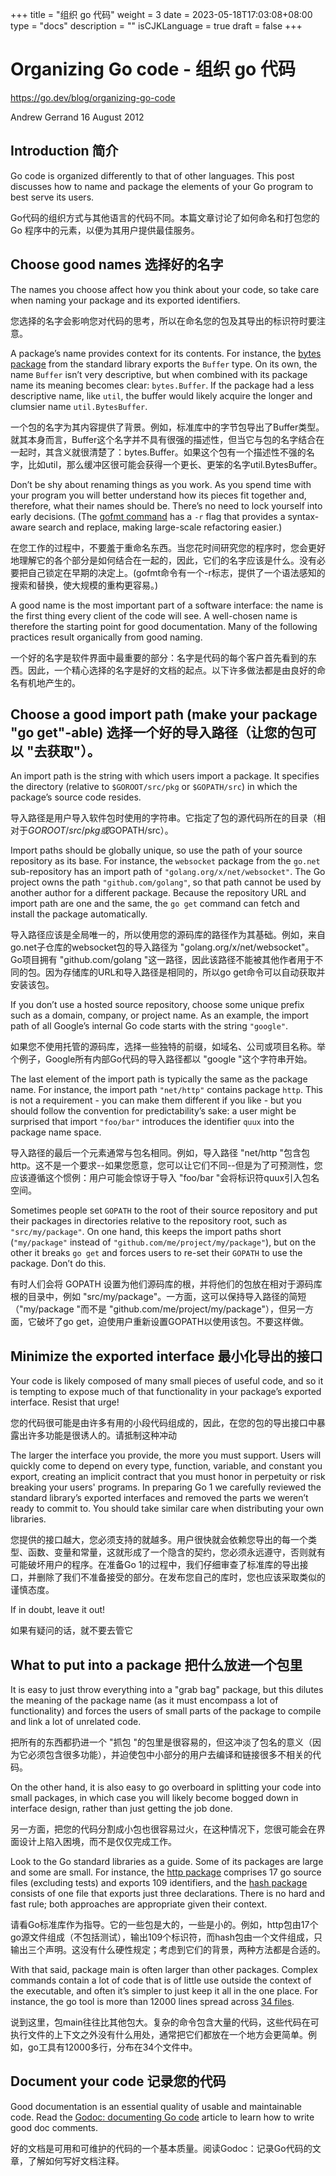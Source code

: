 +++
title = "组织 go 代码"
weight = 3
date = 2023-05-18T17:03:08+08:00
type = "docs"
description = ""
isCJKLanguage = true
draft = false
+++

# Organizing Go code - 组织 go 代码

https://go.dev/blog/organizing-go-code

Andrew Gerrand
16 August 2012

## Introduction 简介

Go code is organized differently to that of other languages. This post discusses how to name and package the elements of your Go program to best serve its users.

Go代码的组织方式与其他语言的代码不同。本篇文章讨论了如何命名和打包您的 Go 程序中的元素，以便为其用户提供最佳服务。

## Choose good names 选择好的名字

The names you choose affect how you think about your code, so take care when naming your package and its exported identifiers.

您选择的名字会影响您对代码的思考，所以在命名您的包及其导出的标识符时要注意。

A package’s name provides context for its contents. For instance, the [bytes package](https://go.dev/pkg/bytes/) from the standard library exports the `Buffer` type. On its own, the name `Buffer` isn’t very descriptive, but when combined with its package name its meaning becomes clear: `bytes.Buffer`. If the package had a less descriptive name, like `util`, the buffer would likely acquire the longer and clumsier name `util.BytesBuffer`.

一个包的名字为其内容提供了背景。例如，标准库中的字节包导出了Buffer类型。就其本身而言，Buffer这个名字并不具有很强的描述性，但当它与包的名字结合在一起时，其含义就很清楚了：bytes.Buffer。如果这个包有一个描述性不强的名字，比如util，那么缓冲区很可能会获得一个更长、更笨的名字util.BytesBuffer。

Don’t be shy about renaming things as you work. As you spend time with your program you will better understand how its pieces fit together and, therefore, what their names should be. There’s no need to lock yourself into early decisions. (The [gofmt command](https://go.dev/cmd/gofmt/) has a `-r` flag that provides a syntax-aware search and replace, making large-scale refactoring easier.)

在您工作的过程中，不要羞于重命名东西。当您花时间研究您的程序时，您会更好地理解它的各个部分是如何结合在一起的，因此，它们的名字应该是什么。没有必要把自己锁定在早期的决定上。(gofmt命令有一个-r标志，提供了一个语法感知的搜索和替换，使大规模的重构更容易。)

A good name is the most important part of a software interface: the name is the first thing every client of the code will see. A well-chosen name is therefore the starting point for good documentation. Many of the following practices result organically from good naming.

一个好的名字是软件界面中最重要的部分：名字是代码的每个客户首先看到的东西。因此，一个精心选择的名字是好的文档的起点。以下许多做法都是由良好的命名有机地产生的。

## Choose a good import path (make your package "go get"-able) 选择一个好的导入路径（让您的包可以 "去获取"）。

An import path is the string with which users import a package. It specifies the directory (relative to `$GOROOT/src/pkg` or `$GOPATH/src`) in which the package’s source code resides.

导入路径是用户导入软件包时使用的字符串。它指定了包的源代码所在的目录（相对于$GOROOT/src/pkg或$GOPATH/src）。

Import paths should be globally unique, so use the path of your source repository as its base. For instance, the `websocket` package from the `go.net` sub-repository has an import path of `"golang.org/x/net/websocket"`. The Go project owns the path `"github.com/golang"`, so that path cannot be used by another author for a different package. Because the repository URL and import path are one and the same, the `go get` command can fetch and install the package automatically.

导入路径应该是全局唯一的，所以使用您的源码库的路径作为其基础。例如，来自go.net子仓库的websocket包的导入路径为 "golang.org/x/net/websocket"。Go项目拥有 "github.com/golang "这一路径，因此该路径不能被其他作者用于不同的包。因为存储库的URL和导入路径是相同的，所以go get命令可以自动获取并安装该包。

If you don’t use a hosted source repository, choose some unique prefix such as a domain, company, or project name. As an example, the import path of all Google’s internal Go code starts with the string `"google"`.

如果您不使用托管的源码库，选择一些独特的前缀，如域名、公司或项目名称。举个例子，Google所有内部Go代码的导入路径都以 "google "这个字符串开始。

The last element of the import path is typically the same as the package name. For instance, the import path `"net/http"` contains package `http`. This is not a requirement - you can make them different if you like - but you should follow the convention for predictability’s sake: a user might be surprised that import `"foo/bar"` introduces the identifier `quux` into the package name space.

导入路径的最后一个元素通常与包名相同。例如，导入路径 "net/http "包含包 http。这不是一个要求--如果您愿意，您可以让它们不同--但是为了可预测性，您应该遵循这个惯例：用户可能会惊讶于导入 "foo/bar "会将标识符quux引入包名空间。

Sometimes people set `GOPATH` to the root of their source repository and put their packages in directories relative to the repository root, such as `"src/my/package"`. On one hand, this keeps the import paths short (`"my/package"` instead of `"github.com/me/project/my/package"`), but on the other it breaks `go get` and forces users to re-set their `GOPATH` to use the package. Don’t do this.

有时人们会将 GOPATH 设置为他们源码库的根，并将他们的包放在相对于源码库根的目录中，例如 "src/my/package"。一方面，这可以保持导入路径的简短（"my/package "而不是 "github.com/me/project/my/package"），但另一方面，它破坏了go get，迫使用户重新设置GOPATH以使用该包。不要这样做。

## Minimize the exported interface 最小化导出的接口

Your code is likely composed of many small pieces of useful code, and so it is tempting to expose much of that functionality in your package’s exported interface. Resist that urge!

您的代码很可能是由许多有用的小段代码组成的，因此，在您的包的导出接口中暴露出许多功能是很诱人的。请抵制这种冲动

The larger the interface you provide, the more you must support. Users will quickly come to depend on every type, function, variable, and constant you export, creating an implicit contract that you must honor in perpetuity or risk breaking your users' programs. In preparing Go 1 we carefully reviewed the standard library’s exported interfaces and removed the parts we weren’t ready to commit to. You should take similar care when distributing your own libraries.

您提供的接口越大，您必须支持的就越多。用户很快就会依赖您导出的每一个类型、函数、变量和常量，这就形成了一个隐含的契约，您必须永远遵守，否则就有可能破坏用户的程序。在准备Go 1的过程中，我们仔细审查了标准库的导出接口，并删除了我们不准备接受的部分。在发布您自己的库时，您也应该采取类似的谨慎态度。

If in doubt, leave it out!

如果有疑问的话，就不要去管它

## What to put into a package 把什么放进一个包里

It is easy to just throw everything into a "grab bag" package, but this dilutes the meaning of the package name (as it must encompass a lot of functionality) and forces the users of small parts of the package to compile and link a lot of unrelated code.

把所有的东西都扔进一个 "抓包 "的包里是很容易的，但这冲淡了包名的意义（因为它必须包含很多功能），并迫使包中小部分的用户去编译和链接很多不相关的代码。

On the other hand, it is also easy to go overboard in splitting your code into small packages, in which case you will likely become bogged down in interface design, rather than just getting the job done.

另一方面，把您的代码分割成小包也很容易过火，在这种情况下，您很可能会在界面设计上陷入困境，而不是仅仅完成工作。

Look to the Go standard libraries as a guide. Some of its packages are large and some are small. For instance, the [http package](https://go.dev/pkg/net/http/) comprises 17 go source files (excluding tests) and exports 109 identifiers, and the [hash package](https://go.dev/pkg/hash/) consists of one file that exports just three declarations. There is no hard and fast rule; both approaches are appropriate given their context.

请看Go标准库作为指导。它的一些包是大的，一些是小的。例如，http包由17个go源文件组成（不包括测试），输出109个标识符，而hash包由一个文件组成，只输出三个声明。这没有什么硬性规定；考虑到它们的背景，两种方法都是合适的。

With that said, package main is often larger than other packages. Complex commands contain a lot of code that is of little use outside the context of the executable, and often it’s simpler to just keep it all in the one place. For instance, the go tool is more than 12000 lines spread across [34 files](https://go.dev/src/cmd/go/).

说到这里，包main往往比其他包大。复杂的命令包含大量的代码，这些代码在可执行文件的上下文之外没有什么用处，通常把它们都放在一个地方会更简单。例如，go工具有12000多行，分布在34个文件中。

## Document your code 记录您的代码

Good documentation is an essential quality of usable and maintainable code. Read the [Godoc: documenting Go code](https://go.dev/doc/articles/godoc_documenting_go_code.html) article to learn how to write good doc comments.

好的文档是可用和可维护的代码的一个基本质量。阅读Godoc：记录Go代码的文章，了解如何写好文档注释。
